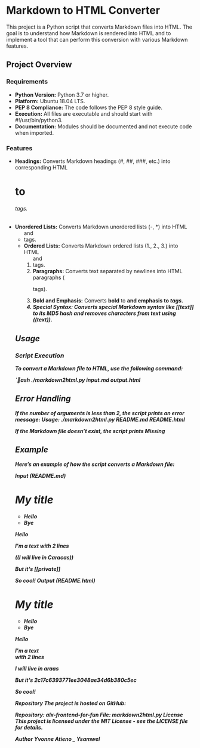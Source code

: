 # Markdown to HTML Converter

This project is a Python script that converts Markdown files into HTML. The goal is to understand how Markdown is rendered into HTML and to implement a tool that can perform this conversion with various Markdown features.

## Project Overview

### Requirements
- **Python Version:** Python 3.7 or higher.
- **Platform:** Ubuntu 18.04 LTS.
- **PEP 8 Compliance:** The code follows the PEP 8 style guide.
- **Execution:** All files are executable and should start with #!/usr/bin/python3.
- **Documentation:** Modules should be documented and not execute code when imported.

### Features
- **Headings:** Converts Markdown headings (#, ##, ###, etc.) into corresponding HTML <h1> to <h6> tags.
- **Unordered Lists:** Converts Markdown unordered lists (-, *) into HTML <ul> and <li> tags.
- **Ordered Lists:** Converts Markdown ordered lists (1., 2., 3.) into HTML <ol> and <li> tags.
- **Paragraphs:** Converts text separated by newlines into HTML paragraphs (<p> tags).
- **Bold and Emphasis:** Converts **bold** to <b> and __emphasis__ to <em> tags.
- **Special Syntax:** Converts special Markdown syntax like [[text]] to its MD5 hash and removes characters from text using ((text)).

## Usage

### Script Execution

To convert a Markdown file to HTML, use the following command:

`ash
./markdown2html.py input.md output.html

## Error Handling
If the number of arguments is less than 2, the script prints an error message:
Usage: ./markdown2html.py README.md README.html

If the Markdown file doesn’t exist, the script prints
Missing <filename>

## Example
Here’s an example of how the script converts a Markdown file:

Input (README.md)
# My title
- Hello
- Bye

Hello

I'm **a** text
with __2 lines__

((I will live in Caracas))

But it's [[private]]

So cool!
Output (README.html)

<h1>My title</h1>
<ul>
  <li>Hello</li>
  <li>Bye</li>
</ul>
<p>Hello</p>
<p>I'm <b>a</b> text<br/>with <em>2 lines</em></p>
<p>I will live in araas</p>
<p>But it's 2c17c6393771ee3048ae34d6b380c5ec</p>
<p>So cool!</p>


Repository
The project is hosted on GitHub:

Repository: alx-frontend-for-fun
File: markdown2html.py
License
This project is licensed under the MIT License - see the LICENSE file for details.

Author
Yvonne Atieno _ Ysamwel
